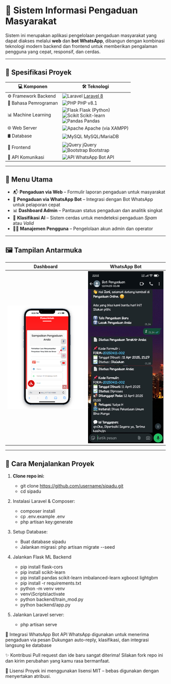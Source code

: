 # 📢 Sistem Informasi Pengaduan Masyarakat

Sistem ini merupakan aplikasi pengelolaan pengaduan masyarakat yang dapat diakses melalui **web** dan **bot WhatsApp**, 
dibangun dengan kombinasi teknologi modern backend dan frontend untuk memberikan pengalaman pengguna yang cepat, responsif, dan cerdas.

---

## 📌 Spesifikasi Proyek

| 💻 Komponen         | 🛠️ Teknologi                                                                 |
|---------------------|------------------------------------------------------------------------------|
| ⚙️ Framework Backend | ![Laravel](https://img.shields.io/badge/Laravel-8-red?logo=laravel) [Laravel 8](https://laravel.com) |
| 🧠 Bahasa Pemrograman | ![PHP](https://img.shields.io/badge/PHP-8.1-blue?logo=php) PHP v8.1              |
| 📊 Machine Learning | ![Flask](https://img.shields.io/badge/Flask-ML-black?logo=flask) Flask (Python) <br> ![Scikit](https://img.shields.io/badge/Scikit--Learn-FF9900?logo=scikit-learn) Scikit-learn <br> ![Pandas](https://img.shields.io/badge/Pandas-150458?logo=pandas) Pandas |
| 🌐 Web Server       | ![Apache](https://img.shields.io/badge/Apache-2.4-darkred?logo=apache) Apache (via XAMPP) |
| 🛢️ Database         | ![MySQL](https://img.shields.io/badge/MariaDB-4479A1?logo=mariadb) MySQL/MariaDB |
| 🎨 Frontend         | ![jQuery](https://img.shields.io/badge/jQuery-0769AD?logo=jquery&logoColor=white) jQuery <br> ![Bootstrap](https://img.shields.io/badge/Bootstrap-5.0-purple?logo=bootstrap) Bootstrap |
| 📡 API Komunikasi   | ![API](https://img.shields.io/badge/API-Restful-00BFFF?logo=api) WhatsApp Bot API |

---

## 📁 Menu Utama

- 📬 **Pengaduan via Web** – Formulir laporan pengaduan untuk masyarakat
- 🤖 **Pengaduan via WhatsApp Bot** – Integrasi dengan Bot WhatsApp untuk pelaporan cepat
- 📊 **Dashboard Admin** – Pantauan status pengaduan dan analitik singkat
- 🧠 **Klasifikasi AI** – Sistem cerdas untuk mendeteksi pengaduan *Spam* atau *Valid*
- 👨‍💼 **Manajemen Pengguna** – Pengelolaan akun admin dan operator

---

## 🖼️ Tampilan Antarmuka

| Dashboard | WhatsApp Bot |
|----------|---------------|
| ![dashboard](public/images/dashboardPengaduan.png) | ![wa-bot](public/images/waBot.jpg) |

---

## 🚀 Cara Menjalankan Proyek

1. **Clone repo ini:**
   - git clone https://github.com/username/sipadu.git
   - cd sipadu
   
2. Instalasi Laravel & Composer:
	- composer install
	- cp .env.example .env
	- php artisan key:generate

3. Setup Database:
	- Buat database sipadu
	- Jalankan migrasi:
		php artisan migrate --seed

4. Jalankan Flask ML Backend
	- pip install flask-cors
	- pip install scikit-learn
	- pip install pandas scikit-learn imbalanced-learn xgboost lightgbm
	- pip install -r requirements.txt
	- python -m venv venv
	- venv\Scripts\activate
	- python backend/train_mod.py
	- python backend/app.py

5. Jalankan Laravel server:
	- php artisan serve
	

🤖 Integrasi WhatsApp Bot
API WhatsApp digunakan untuk menerima pengaduan via pesan
Dukungan auto-reply, klasifikasi, dan integrasi langsung ke database

✨ Kontribusi
Pull request dan ide baru sangat diterima! Silakan fork repo ini dan kirim perubahan yang kamu rasa bermanfaat.

📄 Lisensi
Proyek ini menggunakan lisensi MIT – bebas digunakan dengan menyertakan atribusi.
